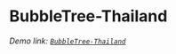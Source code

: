 # BubbleTree-Thailand
*Demo link: [`BubbleTree-Thailand`](http://usermap.longdo.com/supanut/bubbletree-demo)*
